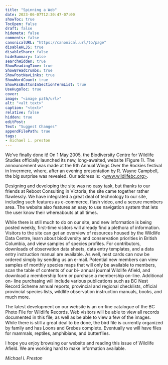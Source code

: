 ```yaml
---
title: "Spinning a Web"
date: 2023-06-07T12:30:47-07:00
showToc: true
TocOpen: false
draft: false
hidemeta: false
comments: false
canonicalURL: "https://canonical.url/to/page"
disableHLJS: true 
disableShare: false
hideSummary: false
searchHidden: true
ShowReadingTime: true
ShowBreadCrumbs: true
ShowPostNavLinks: true
ShowWordCount: true
ShowRssButtonInSectionTermList: true
UseHugoToc: true
cover:
image: "<image path/url>" 
alt: "<alt text>" 
caption: "<text>" 
relative: false
hidden: true
editPost:
Text: "Suggest Changes" 
appendFilePath: true
tags:
- michael i. preston
---
```


We’ve finally done it! On 1 May 2005, the Biodiversity Centre for Wildlife Studies officially launched its new, long-awaited, website (Figure 1). The announcement was made at the 9th Annual Wings Over the Rockies festival in Invermere, where, after an evening presentation by R. Wayne Campbell, the big surprise was revealed. Our address is: <www.wildlifebc.org>.

Designing and developing the site was no easy task, but thanks to our friends at Reboot Consulting in Victoria, the site came together rather flawlessly. We have integrated a great deal of technology to our site, including such features as e-commerce, flash video, and a secure members area. The website also features an easy to use navigation system that lets the user know their whereabouts at all times.

While there is still much to do on our site, and new information is being posted weekly, first-time visitors will already find a plethora of information. Visitors to the site can get an overview of resources housed by the Wildlife Data Centre, learn about biodiversity and conservation priorities in British Columbia, and view samples of species profiles. For contributors, downloads of observation data sheets, data entry templates, and a data entry instruction manual are available. As well, nest cards can now be ordered simply by sending us an e-mail. Potential new members can view samples of monthly species maps that will only be  available to members, scan the table of contents of our bi- annual journal Wildlife Afield, and download a membership  form or purchase a membership on-line. Additional on- line purchasing will include various publications such as  BC Nest Record Scheme annual reports, provincial and regional checklists, official provincial species lists, wildlife observation instruction manuals, books, and much more.

The latest development on our website is an on-line catalogue of the BC Photo File for Wildlife Records. Web visitors will be able to view all records documented in this file, as well as be able to view a few of the images. While there is still a great deal to be done, the bird file is currently organized by family and has Loons and Grebes complete. Eventually we will have files for mammals, reptiles, amphibians, and butterflies.

I hope you enjoy browsing our website and reading this issue of Wildlife Afield. We are working hard to make information available.  

*Michael I. Preston*
